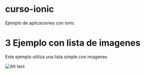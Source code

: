# curso-ionic
Ejemplo de aplicaciones con ionic

# 3 Ejemplo con lista de imagenes
Este ejemplo utiliza una lista simple con imagenes

![Alt text](/../IONIC-CHILE/curso-ionic/img/3.png?raw=true "Optional Title")